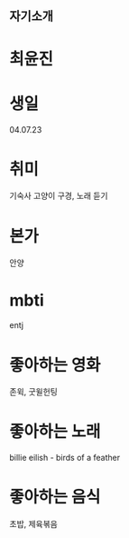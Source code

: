 ## 자기소개

# 최윤진 

# 생일
04.07.23

# 취미
기숙사 고양이 구경, 노래 듣기

# 본가
안양

# mbti
entj

# 좋아하는 영화
존윅, 굿윌헌팅

# 좋아하는 노래
billie eilish - birds of a feather

# 좋아하는 음식
초밥, 제육볶음

